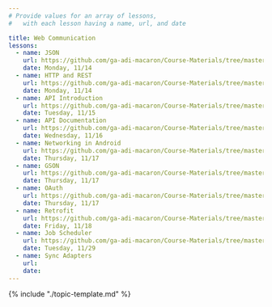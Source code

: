 ```yaml
---
# Provide values for an array of lessons,
#   with each lesson having a name, url, and date

title: Web Communication
lessons:
  - name: JSON
    url: https://github.com/ga-adi-macaron/Course-Materials/tree/master/lessons/web-communication/json-lesson
    date: Monday, 11/14
  - name: HTTP and REST
    url: https://github.com/ga-adi-macaron/Course-Materials/tree/master/lessons/web-communication/http-rest-lesson
    date: Monday, 11/14
  - name: API Introduction
    url: https://github.com/ga-adi-macaron/Course-Materials/tree/master/lessons/web-communication/api-intro-lesson
    date: Tuesday, 11/15
  - name: API Documentation
    url: https://github.com/ga-adi-macaron/Course-Materials/tree/master/lessons/web-communication/api-documentation-lesson
    date: Wednesday, 11/16
  - name: Networking in Android
    url: https://github.com/ga-adi-macaron/Course-Materials/tree/master/lessons/web-communication/networking-in-android-lesson
    date: Thursday, 11/17
  - name: GSON
    url: https://github.com/ga-adi-macaron/Course-Materials/tree/master/lessons/web-communication/gson-lesson
    date: Thursday, 11/17
  - name: OAuth
    url: https://github.com/ga-adi-macaron/Course-Materials/tree/master/lessons/web-communication/oauth-lesson
    date: Thursday, 11/17
  - name: Retrofit
    url: https://github.com/ga-adi-macaron/Course-Materials/tree/master/lessons/web-communication/retrofit-lesson
    date: Friday, 11/18
  - name: Job Scheduler
    url: https://github.com/ga-adi-macaron/Course-Materials/tree/master/lessons/android-technologies-and-services/job-scheduler-lesson
    date: Tuesday, 11/29
  - name: Sync Adapters
    url: 
    date: 
---
```


{% include "./topic-template.md" %}
